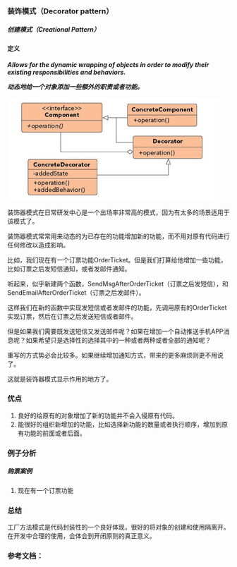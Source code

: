 ### 装饰模式（Decorator pattern）
 
##### 创建模式（Creational Pattern）
 
 
#### 定义
 
***Allows for the dynamic wrapping of objects in order to modify their existing responsibilities and behaviors.***
 
***动态地给一个对象添加一些额外的职责或者功能。***
 
![Decorator Pattern UML](https://github.com/nox60/go-design-pattern/blob/master/images/decorator_method.png)

装饰器模式在日常研发中心是一个出场率非常高的模式，因为有太多的场景适用于该模式了。

装饰器模式常常用来动态的为已存在的功能增加新的功能，而不用对原有代码进行任何修改以造成影响。

比如，我们现在有一个订票功能OrderTicket。但是我们打算给他增加一些功能，比如订票之后发短信通知，或者发邮件通知。

听起来，似乎新建两个函数，SendMsgAfterOrderTicket（订票之后发短信），和SendEmailAfterOrderTicket（订票之后发邮件）。

这样我们在新的函数中实现发短信或者发邮件的功能，先调用原有的OrderTicket实现订票，然后在订票之后发送短信或者邮件。

但是如果我们需要既发送短信又发送邮件呢？如果在增加一个自动推送手机APP消息呢？如果希望只是选择性的选择其中的一种或者两种或者全部的通知呢？

重写的方式势必会比较多。如果继续增加通知方式，带来的更多麻烦则更不用说了。

这就是装饰器模式显示作用的地方了。

### 优点
 
1. 良好的给原有的对象增加了新的功能并不会入侵原有代码。
2. 能很好的组织新增加的功能，比如选择新功能的数量或者执行顺序，增加到原有功能的前面或者后面。
 
### 例子分析
 
##### 购票案例

1. 现在有一个订票功能
 
### 总结
工厂方法模式是代码封装性的一个良好体现，很好的将对象的创建和使用隔离开。在开发中合理的使用，会体会到开闭原则的真正意义。
 
### 参考文档：
 
